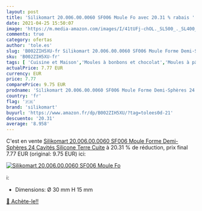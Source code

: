 ```yaml
---
layout: post
title: 'Silikomart 20.006.00.0060 SF006 Moule Fo avec 20.31 % rabais '
date: 2021-04-25 15:50:07
image: 'https://m.media-amazon.com/images/I/41tUFj-chOL._SL500_._SL400_.jpg'
comments: true
category: ofertas
author: 'tole.es'
slug: 'B002ZIH5XU-fr Silikomart 20.006.00.0060 SF006 Moule Forme Demi-Sphères...'
sku: 'B002ZIH5XU-fr'
tags: [ 'Cuisine et Maison','Moules à bonbons et chocolat','Moules à pâtisserie','Pâtisserie','Ustensiles à pâtisserie','silikomart', ]
actualPrice: 7.77 EUR
currency: EUR
price: 7.77
comparePrice: 9.75 EUR
prodname: 'Silikomart 20.006.00.0060 SF006 Moule Forme Demi-Sphères 24 Cavités Silicone Terre Cuite'
country: 'fr'
flag: '🇫🇷'
brand: 'silikomart'
buyurl: 'https://www.amazon.fr/dp/B002ZIH5XU/?tag=tolees0d-21'
descuento: '20.31'
average: '8.958'
---
```


C'est en vente [Silikomart 20.006.00.0060 SF006 Moule Forme Demi-Sphères 24 Cavités Silicone Terre Cuite](https://www.amazon.fr/dp/B002ZIH5XU/?tag=tolees0d-21)  à  20.31 % de réduction, prix final  7.77 EUR (original: 9.75 EUR) ici:

[![Silikomart 20.006.00.0060 SF006 Moule Fo](https://m.media-amazon.com/images/I/41tUFj-chOL._SL500_._SL400_.jpg)](https://www.amazon.fr/dp/B002ZIH5XU/?tag=tolees0d-21)

ℹ️:

- Dimensions: Ø 30 mm H 15 mm

[🛒 Achète-le!!](https://www.amazon.fr/dp/B002ZIH5XU/?tag=tolees0d-21)
